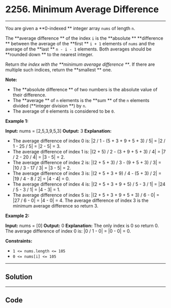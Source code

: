 # 2256. Minimum Average Difference

---

You are given a **0-indexed ** integer array `nums` of length `n`.

The **average difference ** of the index `i` is the **absolute ** **difference ** between the average of the **first ** `i + 1` elements of `nums` and the average of the **last ** `n - i - 1` elements. Both averages should be **rounded down ** to the nearest integer.

Return _the index with the **minimum average difference **_. If there are multiple such indices, return the **smallest ** one.

**Note:**

  * The **absolute difference ** of two numbers is the absolute value of their difference.
  * The **average ** of `n` elements is the **sum ** of the `n` elements divided (**integer division **) by `n`.
  * The average of `0` elements is considered to be `0`.



 

**Example 1:**


**Input:** nums = [2,5,3,9,5,3]
**Output:** 3
**Explanation:**
- The average difference of index 0 is: |2 / 1 - (5 + 3 + 9 + 5 + 3) / 5| = |2 / 1 - 25 / 5| = |2 - 5| = 3.
- The average difference of index 1 is: |(2 + 5) / 2 - (3 + 9 + 5 + 3) / 4| = |7 / 2 - 20 / 4| = |3 - 5| = 2.
- The average difference of index 2 is: |(2 + 5 + 3) / 3 - (9 + 5 + 3) / 3| = |10 / 3 - 17 / 3| = |3 - 5| = 2.
- The average difference of index 3 is: |(2 + 5 + 3 + 9) / 4 - (5 + 3) / 2| = |19 / 4 - 8 / 2| = |4 - 4| = 0.
- The average difference of index 4 is: |(2 + 5 + 3 + 9 + 5) / 5 - 3 / 1| = |24 / 5 - 3 / 1| = |4 - 3| = 1.
- The average difference of index 5 is: |(2 + 5 + 3 + 9 + 5 + 3) / 6 - 0| = |27 / 6 - 0| = |4 - 0| = 4.
The average difference of index 3 is the minimum average difference so return 3.


**Example 2:**


**Input:** nums = [0]
**Output:** 0
**Explanation:**
The only index is 0 so return 0.
The average difference of index 0 is: |0 / 1 - 0| = |0 - 0| = 0.


 

**Constraints:**

  * `1 <= nums.length <= 105`
  * `0 <= nums[i] <= 105`

---

## Solution



---

## Code
```python


```